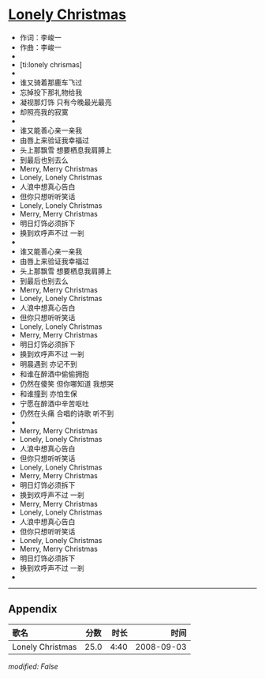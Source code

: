# [Lonely Christmas](https://music.163.com/song?id=409931769)

* 作词：李峻一
* 作曲：李峻一
* 
* [ti:lonely chrismas]
* 
* 谁又骑着那鹿车飞过
* 忘掉投下那礼物给我
* 凝视那灯饰 只有今晚最光最亮
* 却照亮我的寂寞
* 
* 谁又能善心亲一亲我
* 由唇上来验证我幸福过
* 头上那飘雪 想要栖息我肩膊上
* 到最后也别去么
* Merry, Merry Christmas
* Lonely, Lonely Christmas
* 人浪中想真心告白
* 但你只想听听笑话
* Lonely, Lonely Christmas
* Merry, Merry Christmas
* 明日灯饰必须拆下
* 换到欢呼声不过 一剎
* 
* 谁又能善心亲一亲我
* 由唇上来验证我幸福过
* 头上那飘雪 想要栖息我肩膊上
* 到最后也别去么
* Merry, Merry Christmas
* Lonely, Lonely Christmas
* 人浪中想真心告白
* 但你只想听听笑话
* Lonely, Lonely Christmas
* Merry, Merry Christmas
* 明日灯饰必须拆下
* 换到欢呼声不过 一剎
* 明晨遇到 亦记不到
* 和谁在醉酒中偷偷拥抱
* 仍然在傻笑 但你哪知道 我想哭
* 和谁撞到 亦怕生保
* 宁愿在醉酒中辛苦呕吐
* 仍然在头痛 合唱的诗歌 听不到
* 
* Merry, Merry Christmas
* Lonely, Lonely Christmas
* 人浪中想真心告白
* 但你只想听听笑话
* Lonely, Lonely Christmas
* Merry, Merry Christmas
* 明日灯饰必须拆下
* 换到欢呼声不过 一剎
* Merry, Merry Christmas
* Lonely, Lonely Christmas
* 人浪中想真心告白
* 但你只想听听笑话
* Lonely, Lonely Christmas
* Merry, Merry Christmas
* 明日灯饰必须拆下
* 换到欢呼声不过 一剎
* 


---

## Appendix

|歌名|分数|时长|时间|
|:---|:---:|---:|---:|
|Lonely Christmas|25.0|4:40|2008-09-03

*modified: False*